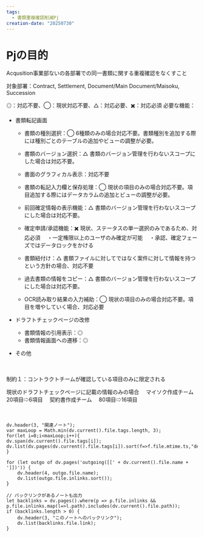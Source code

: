 ```yaml
---
tags:
  - 書類重複確認削減Pj
creation-date: "20250730"
---
```


# Pjの目的

Acqusition事業部ないの各部署での同一書類に関する重複確認をなくすこと

対象部署：Contract, Settlement, Document/Main Document/Maisoku, Succession


◎：対応不要、◯：現状対応不要、△：対応必要、✖️：対応必須
必要な機能：
- 書類転記画面
	- 書類の種別選択：◯
	  6種類のみの場合対応不要。書類種別を追加する際には種別ごとのテーブルの追加やビューの調整が必要。
	  
	- 書類のバージョン選択：△
	  書類のバージョン管理を行わないスコープにした場合は対応不要。
	  
	- 書面のグラフィカル表示：対応不要
	  
	- 書類の転記入力欄と保存処理：◯
	  現状の項目のみの場合対応不要。項目追加する際にはデータカラムの追加とビューの調整が必要。
	  
	- 前回確定情報の表示機能：△
	  書類のバージョン管理を行わないスコープにした場合は対応不要。
	  
	- 確定申請/承認機能：✖️
	  現状、ステータスの単一選択のみであるため、対応必須
	  　・一定権限以上のユーザのみ確定が可能
	  　・承認、確定フェーズではデータロックをかける
	  
	- 書類紐付け：△
	  書類ファイルに対してではなく案件に対して情報を持つという方針の場合、対応不要
	  
	- 過去書類の情報をコピー：△
	  書類のバージョン管理を行わないスコープにした場合は対応不要。
	  
	- OCR読み取り結果の入力補助：◯
	  現状の項目のみの場合対応不要。項目を増やしていく場合、対応必要
	  
 - ドラフトチェックページの改修
	 - 書類情報の引用表示：◎
	 - 書類情報画面への遷移：◎
 - その他

　

制約１：コントラクトチームが確認している項目のみに限定される

現状のドラフトチェックページに記載の情報のみの場合
　マイソク作成チーム　20項目⇨6項目
　契約書作成チーム　 80項目⇨16項目

　





```dataviewjs
dv.header(3, "関連ノート");
var maxLoop = Math.min(dv.current().file.tags.length, 3);
for(let i=0;i<maxLoop;i++){
dv.span(dv.current().file.tags[i]);
dv.list(dv.pages(dv.current().file.tags[i]).sort(f=>f.file.mtime.ts,"desc").limit(15).file.link);
}

for (let outgo of dv.pages('outgoing([[' + dv.current().file.name + ']])')) {
    dv.header(4, outgo.file.name);
    dv.list(outgo.file.inlinks.sort());
}

// バックリンクがあるノートも出力
let backlinks = dv.pages().where(p => p.file.inlinks && p.file.inlinks.map(l=>l.path).includes(dv.current().file.path));
if (backlinks.length > 0) {
    dv.header(3, "このノートへのバックリンク");
    dv.list(backlinks.file.link);
}

```